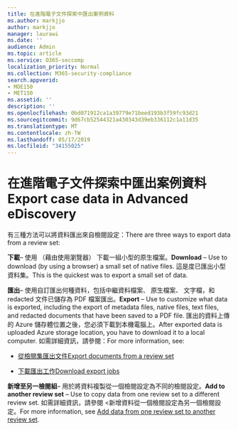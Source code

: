 ```yaml
---
title: 在進階電子文件探索中匯出案例資料
ms.author: markjjo
author: markjjo
manager: laurawi
ms.date: ''
audience: Admin
ms.topic: article
ms.service: O365-seccomp
localization_priority: Normal
ms.collection: M365-security-compliance
search.appverid:
- MOE150
- MET150
ms.assetid: ''
description: ''
ms.openlocfilehash: 0bd071912ca1a39779e71beed193b3f59fc93d21
ms.sourcegitcommit: 9d67cb52544321a430343d39eb336112c1a11d35
ms.translationtype: MT
ms.contentlocale: zh-TW
ms.lasthandoff: 05/17/2019
ms.locfileid: "34155025"
---
```

# <a name="export-case-data-in-advanced-ediscovery"></a><span data-ttu-id="96275-102">在進階電子文件探索中匯出案例資料</span><span class="sxs-lookup"><span data-stu-id="96275-102">Export case data in Advanced eDiscovery</span></span>

<span data-ttu-id="96275-103">有三種方法可以將資料匯出來自檢閱設定：</span><span class="sxs-lookup"><span data-stu-id="96275-103">There are three ways to export data from a review set:</span></span>

<span data-ttu-id="96275-104">**下載**– 使用 （藉由使用瀏覽器） 下載一組小型的原生檔案。</span><span class="sxs-lookup"><span data-stu-id="96275-104">**Download** – Use to download (by using a browser) a small set of native files.</span></span> <span data-ttu-id="96275-105">這是度已匯出小型資料集。</span><span class="sxs-lookup"><span data-stu-id="96275-105">This is the quickest was to export a small set of data.</span></span>

<span data-ttu-id="96275-106">**匯出**– 使用自訂匯出何種資料，包括中繼資料檔案、 原生檔案、 文字檔，和 redacted 文件已儲存為 PDF 檔案匯出。</span><span class="sxs-lookup"><span data-stu-id="96275-106">**Export** – Use to customize what data is exported, including the export of metadata files, native files, text files, and redacted documents that have been saved to a PDF file.</span></span> <span data-ttu-id="96275-107">匯出的資料上傳的 Azure 儲存體位置之後，您必須下載到本機電腦上。</span><span class="sxs-lookup"><span data-stu-id="96275-107">After exported data is uploaded Azure storage location, you have to download it to a local computer.</span></span> <span data-ttu-id="96275-108">如需詳細資訊，請參閱：</span><span class="sxs-lookup"><span data-stu-id="96275-108">For more information, see:</span></span> 

   - [<span data-ttu-id="96275-109">從檢閱集匯出文件</span><span class="sxs-lookup"><span data-stu-id="96275-109">Export documents from a review set</span></span>](export-documents-from-review-set.md)

   - [<span data-ttu-id="96275-110">下載匯出工作</span><span class="sxs-lookup"><span data-stu-id="96275-110">Download export jobs</span></span>](download-export-jobs.md)

<span data-ttu-id="96275-111">**新增至另一檢閱組**– 用於將資料複製從一個檢閱設定為不同的檢閱設定。</span><span class="sxs-lookup"><span data-stu-id="96275-111">**Add to another review set** – Use to copy data from one review set to a different review set.</span></span> <span data-ttu-id="96275-112">如需詳細資訊，請參閱 <<c0>新增資料從一個檢閱設定為另一個檢閱設定。</span><span class="sxs-lookup"><span data-stu-id="96275-112">For more information, see [Add data from one review set to another review set](add-data-to-review-set-from-another-review-set.md).</span></span> 
